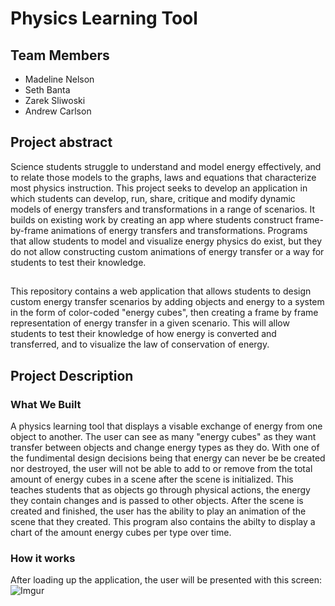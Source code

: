 # Physics Learning Tool

## Team Members
 - Madeline Nelson
 - Seth Banta
 - Zarek Sliwoski
 - Andrew Carlson

## Project abstract
Science students struggle to understand and model energy effectively, and to relate those models to 
the graphs, laws and equations that characterize most physics instruction. This project seeks to 
develop an application in which students can develop, run, share, critique and modify dynamic models
of energy transfers and transformations in a range of scenarios. It builds on existing work by creating 
an app where students construct frame-by-frame animations of energy transfers and transformations. 
Programs that allow students to model and visualize energy physics do exist, but they do not allow 
constructing custom animations of energy transfer or a way for students to test their knowledge.

##
This repository contains a web application that allows students to design custom energy transfer 
scenarios by adding objects and energy to a system in the form of color-coded "energy cubes", 
then creating a frame by frame representation of energy transfer in a given scenario. This will 
allow students to test their knowledge of how energy is converted and transferred, and 
to visualize the law of conservation of energy.

## Project Description

### What We Built
A physics learning tool that displays a visable exchange of energy from one object to another. 
The user can see as many "energy cubes" as they want transfer between objects and change energy types 
as they do. With one of the fundimental design decisions being that energy can never be be created 
nor destroyed, the user will not be able to add to or remove from the total amount of energy cubes 
in a scene after the scene is initialized. This teaches students that as objects go through physical 
actions, the energy they contain changes and is passed to other objects. After the scene is created 
and finished, the user has the ability to play an animation of the scene that they created. This 
program also contains the abilty to display a chart of the amount energy cubes per type over time.

### How it works
After loading up the application, the user will be presented with this screen:
![Imgur](https://imgur.com/IOUjTuy)


